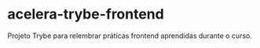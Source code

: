 # acelera-trybe-frontend
Projeto Trybe para relembrar práticas frontend aprendidas durante o curso.

